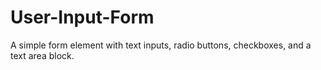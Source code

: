 # User-Input-Form
A simple form element with text inputs, radio buttons, checkboxes, and a text area block.

